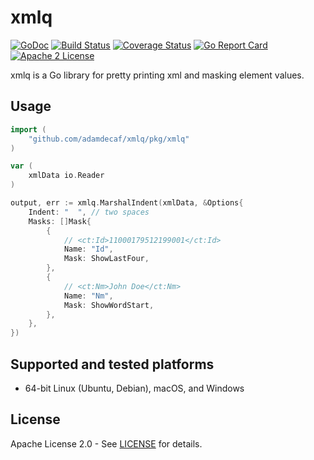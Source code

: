 # xmlq

[![GoDoc](https://godoc.org/github.com/adamdecaf/xmlq?status.svg)](https://pkg.go.dev/github.com/adamdecaf/xmlq/pkg/xmlq)
[![Build Status](https://github.com/adamdecaf/xmlq/workflows/Go/badge.svg)](https://github.com/adamdecaf/xmlq/actions)
[![Coverage Status](https://codecov.io/gh/adamdecaf/xmlq/branch/master/graph/badge.svg)](https://codecov.io/gh/adamdecaf/xmlq)
[![Go Report Card](https://goreportcard.com/badge/github.com/adamdecaf/xmlq)](https://goreportcard.com/report/github.com/adamdecaf/xmlq)
[![Apache 2 License](https://img.shields.io/badge/license-Apache2-blue.svg)](https://raw.githubusercontent.com/adamdecaf/xmlq/master/LICENSE)

xmlq is a Go library for pretty printing xml and masking element values.

## Usage

```go
import (
	"github.com/adamdecaf/xmlq/pkg/xmlq"
)

var (
	xmlData io.Reader
)

output, err := xmlq.MarshalIndent(xmlData, &Options{
	Indent: "  ", // two spaces
	Masks: []Mask{
		{
			// <ct:Id>11000179512199001</ct:Id>
			Name: "Id",
			Mask: ShowLastFour,
		},
		{
			// <ct:Nm>John Doe</ct:Nm>
			Name: "Nm",
			Mask: ShowWordStart,
		},
	},
})
```

## Supported and tested platforms

- 64-bit Linux (Ubuntu, Debian), macOS, and Windows

## License

Apache License 2.0 - See [LICENSE](LICENSE) for details.
